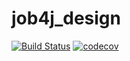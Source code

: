 # job4j_design
[![Build Status](https://travis-ci.com/ArvikVan/job4j_design.svg?branch=master)](https://travis-ci.com/ArvikVan/job4j_design)
[![codecov](https://codecov.io/gh/ArvikVan/job4j_design/branch/main/graph/badge.svg)](https://codecov.io/gh/ArvikVan/job4j_design)

